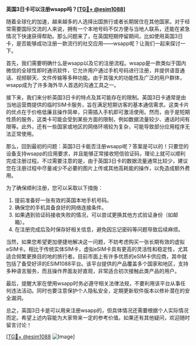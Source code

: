 **英国3日卡可以注册wsapp吗？[[TG💪+ @esim1088](https://t.me/s/esim1088)]**

随着全球化的加速，越来越多的人选择出国旅行或者长期居住在其他国家。对于经常需要国际交流的人来说，拥有一个本地号码不仅方便与当地人联系，还能在紧急情况下快速获得帮助。那么问题来了，在英国短期停留期间，比如使用英国3日卡，是否能够成功注册一款流行的社交应用——wsapp呢？让我们一起来探讨一下。

首先，我们需要明确什么是wsapp以及它的注册流程。wsapp是一款类似于国内微信的全球性即时通讯软件，它允许用户通过手机号码进行注册，并提供语音通话、视频聊天、文件传输等多种功能。由于其强大的功能性及广泛的用户群体，wsapp成为了许多海外华人首选的沟通工具之一。

接下来，我们来分析英国3日卡的特点及其可能存在的限制。英国3日卡通常是由当地运营商提供的临时SIM卡服务，旨在满足短期访客的基本通信需求。这类卡片的优点在于价格低廉且操作简单，只需插入手机即可激活使用。然而，由于是短期性质的服务，这类卡可能会受到某些方面的限制，例如数据流量较少、通话时间有限等。此外，还有一些国家或地区的网络环境较为复杂，可能导致部分应用程序无法正常使用。

那么，回到最初的问题：英国3日卡能否注册wsapp呢？答案是可以的！只要您的设备支持wsapp的应用要求，并且能够正常接收短信验证码，理论上就可以顺利完成注册过程。不过需要注意的是，由于英国3日卡的数据流量通常比较少，建议您在注册过程中尽量减少不必要的图片上传或其他高耗能的操作，以免造成额外费用。

为了确保顺利注册，您可以采取以下措施：
1. 提前准备好一张有效的英国本地手机号码。
2. 确保您的手机具备良好的网络连接条件。
3. 如果遇到验证码接收失败的情况，可以尝试更换其他方式验证身份（如邮箱）。
4. 在注册完成后及时保存好相关信息，避免因忘记密码等问题导致后续麻烦。

当然，如果您希望更加便捷地解决这一问题，不妨考虑购买一张长期有效的虚拟eSIM卡。相比于传统实体SIM卡，虚拟eSIM卡具有更高的灵活性和稳定性，尤其适合频繁更换目的地的旅行者。目前市面上有许多优质的eSIM卡供应商，其中就包括了备受好评的ESIM1088平台。该平台提供的产品覆盖多个国家和地区，支持多种语言服务，而且操作界面友好直观，非常适合初次接触此类产品的用户。

最后，提醒大家在使用wsapp时务必遵守相关法律法规，不要利用该平台从事任何违法活动。同时也要注意保护个人隐私安全，定期更新软件版本以修补潜在的安全漏洞。

总之，英国3日卡是可以用来注册wsapp的，但具体情况还需要根据个人实际情况而定。希望上述内容能为大家带来一定的参考价值。如果还有其他疑问，欢迎随时留言讨论！

[[TG💪+ @esim1088](https://t.me/s/esim1088) ![Image](https://i.postimg.cc/4NQfJmqS/Snipaste-2025-05-13-00-14-12.png)]